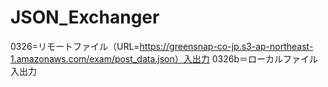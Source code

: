 # JSON_Exchanger
0326=リモートファイル（URL=https://greensnap-co-jp.s3-ap-northeast-1.amazonaws.com/exam/post_data.json）入出力
0326b＝ローカルファイル入出力
